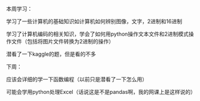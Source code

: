 本周学习：

学习了一些计算机的基础知识如计算机如何辨别图像，文字，2进制和16进制

学习了计算机编码的相关知识，学会了如何用python操作文本文件和2进制模式操作文件（包括将图片文件转换为2进制的操作）

潜看了一下kaggle的题，但是看的不多

下周：

应该会详细的学一下函数编程（以前只是潜看了一下怎么用）

可能会学用python处理Excel（话说这是不是pandas啊，我的网课上是这样说的）
